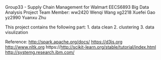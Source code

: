Group33 - Supply Chain Management for Walmart
EECS6893 Big Data Analysis Project
Team Member:
        ww2420 Wenqi Wang 
        xg2218 Xuefei Gao
        yz2990 Yuanxu Zhu

This project contains the following part:
        1. data clean
        2. clustering
        3. data visulization

Reference:
        http://spark.apache.org/docs/
        https://d3js.org
        http://www.nltk.org
        https://http://scikit-learn.org/stable/tutorial/index.html
        http://systemg.research.ibm.com/
